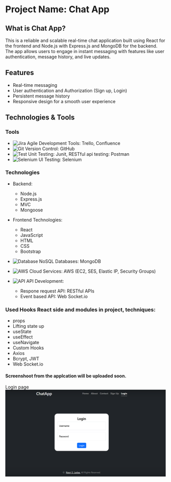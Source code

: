 # Project Name: Chat App

## What is Chat App?
This is a reliable and scalable real-time chat application built using React for the frontend and Node.js with Express.js and MongoDB for the backend. The app allows users to engage in instant messaging with features like user authentication, message history, and live updates.

## Features
- Real-time messaging
- User authentication and Authorization (Sign up, Login)
- Persistent message history
- Responsive design for a smooth user experience

## Technologies & Tools

### Tools
- ![Jira](https://img.shields.io/badge/-Jira-brightgreen?logo=jira) Agile Development Tools: Trello, Confluence
- ![Git](https://img.shields.io/badge/-Git-orange?logo=git) Version Control: GitHub
- ![Test](https://img.shields.io/badge/-Unit%20Testing-blue?logo=jest) Unit Testing: Junit, RESTful api testing: Postman
- ![Selenium](https://img.shields.io/badge/-Selenium-blue?logo=selenium) UI Testing: Selenium

### Technologies
- Backend:
    - Node.js
    - Express.js
    - MVC
    - Mongoose

- Frontend Technologies:
    - React
    - JavaScript
    - HTML
    - CSS
    - Bootstrap
      
- ![Database](https://img.shields.io/badge/-Database-lightgrey?logo=database) NoSQL Databases: MongoDB
  
- ![AWS](https://img.shields.io/badge/-AWS-orange?logo=aws) Cloud Services: AWS (EC2, SES, Elastic IP, Security Groups)
  
- ![API](https://img.shields.io/badge/-API-purple?logo=api) API Development:
   - Respone request API: RESTful APIs
   - Event based API: Web Socket.io
    

### Used Hooks React side and modules in project, techniques:
- props
- Lifting state up
- useState
- useEffect
- useNavigate
- Custom Hooks
- Axios
- Bcrypt, JWT
- Web Socket.io

#### Screenshoot from the applcation will be uploaded soon.

Login page
![Screenshot](docs/Login.png)
